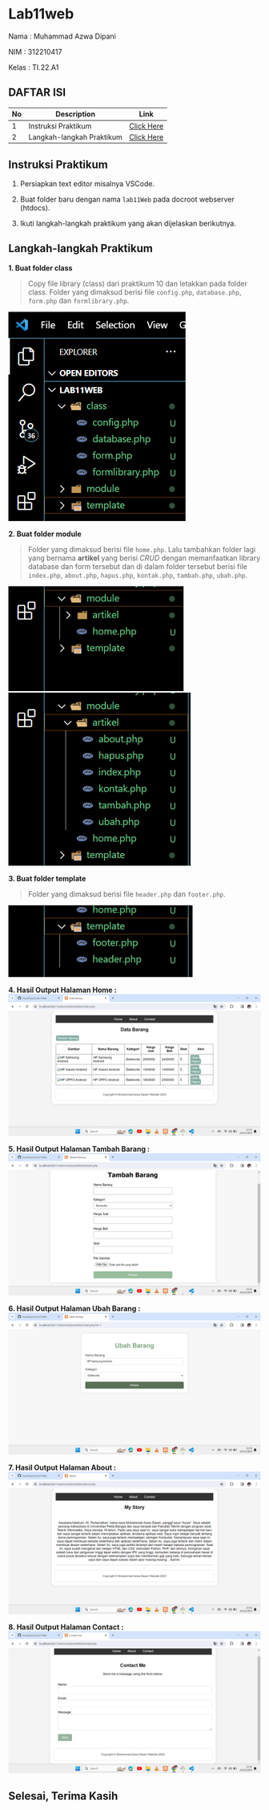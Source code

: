 # Lab11web

Nama : Muhammad Azwa Dipani

NIM  : 312210417

Kelas : TI.22.A1

## DAFTAR ISI <br>
| No | Description | Link |
|-----|------|-----|
|1|Instruksi Praktikum|[Click Here](#instruksi-praktikum)|
|2|Langkah-langkah Praktikum|[Click Here](#langkah-langkah-praktikum)|

## Instruksi Praktikum
1. Persiapkan text editor misalnya VSCode.

2. Buat folder baru dengan nama `lab11Web` pada docroot webserver (htdocs).

3. Ikuti langkah-langkah praktikum yang akan dijelaskan berikutnya.


## Langkah-langkah Praktikum
**1. Buat folder class**
> Copy file library (class) dari praktikum 10 dan letakkan pada folder class. Folder yang dimaksud berisi file `config.php`, `database.php`, `form.php` dan `formlibrary.php`.

![img](pictures/Screenshot%20(238).png)

**2. Buat folder module**
> Folder yang dimaksud berisi file `home.php`. Lalu tambahkan folder lagi yang bernama **artikel** yang berisi *CRUD* dengan memanfaatkan library database dan form tersebut dan di dalam folder tersebut berisi file `index.php`, `about.php`, `hapus.php`, `kontak.php`, `tambah.php`, `ubah.php`.

![img](pictures/Screenshot%20(239).png)
![img](pictures/Screenshot%20(240).png)

**3. Buat folder template**
> Folder yang dimaksud berisi file `header.php` dan `footer.php`.

![img](pictures/Screenshot%20(241).png)

**4. Hasil Output Halaman Home :**
![img](pictures/Screenshot%20(242).png)

**5. Hasil Output Halaman Tambah Barang :**
![img](pictures/Screenshot%20(243).png)

**6. Hasil Output Halaman Ubah Barang :**
![img](pictures/Screenshot%20(244).png)

**7. Hasil Output Halaman About :**
![img](pictures/Screenshot%20(245).png)

**8. Hasil Output Halaman Contact :**
![img](pictures/Screenshot%20(246).png)


## Selesai, Terima Kasih